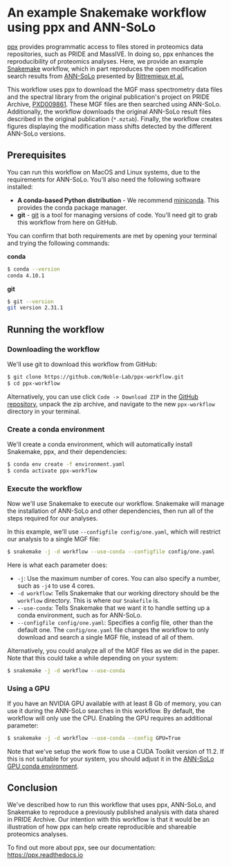 # An example Snakemake workflow using ppx and ANN-SoLo  

[ppx](https://github.com/wfondrie/ppx) provides programmatic access to files
stored in proteomics data repositories, such as PRIDE and MassIVE. In doing
so, ppx enhances the reproducibility of proteomics analyses. Here, we provide
an example [Snakemake](https://snakemake.readthedocs.io/en/stable/) workflow,
which in part reproduces the open modification search results from 
[ANN-SoLo](https://github.com/bittremieux/ANN-SoLo) presented by [Bittremieux 
et al.](https://doi.org/10.1021/acs.jproteome.8b00359)

This workflow uses ppx to download the MGF mass spectrometry data files and the
spectral library from the original publication's project on PRIDE Archive,
[PXD009861](https://www.ebi.ac.uk/pride/archive/projects/PXD009861). These MGF
files are then searched using ANN-SoLo. Additionally, the workflow downloads
the original ANN-SoLo result files described in the original publication 
(`*.mztab`). Finally, the workflow creates figures displaying the modification 
mass shifts detected by the different ANN-SoLo versions.

## Prerequisites  

You can run this workflow on MacOS and Linux systems, due to the requirements
for ANN-SoLo. You'll also need the following software installed:

- **A conda-based Python distribution** - We recommend
  [miniconda](https://docs.conda.io/en/latest/miniconda.html). This provides
  the conda package manager.
- **git** - [git](https://github.com/git-guides/install-git) is a tool for
  managing versions of code. You'll need git to grab this workflow from here on
  GitHub.

You can confirm that both requirements are met by opening your terminal and
trying the following commands:

**conda**
``` sh
$ conda --version
conda 4.10.1
```

**git**
``` sh
$ git --version
git version 2.31.1
```

## Running the workflow
### Downloading the workflow

We'll use git to download this workflow from GitHub:

``` sh
$ git clone https://github.com/Noble-Lab/ppx-workflow.git
$ cd ppx-workflow
```

Alternatively, you can use click `Code -> Download ZIP` in the [GitHub
repository](https://github.com/Noble-Lab/ppx-workflow), unpack the zip archive,
and navigate to the new `ppx-workflow` directory in your terminal.

### Create a conda environment

We'll create a conda environment, which will automatically install Snakemake,
ppx, and their dependencies:

``` sh
$ conda env create -f environment.yaml
$ conda activate ppx-workflow
```

### Execute the workflow

Now we'll use Snakemake to execute our workflow. Snakemake will manage the 
installation of ANN-SoLo and other dependencies, then run all of the steps 
required for our analyses.

In this example, we'll use `--configfile config/one.yaml`, which will restrict
our analysis to a single MGF file:

``` sh
$ snakemake -j -d workflow --use-conda --configfile config/one.yaml
```

Here is what each parameter does:

- `-j`: Use the maximum number of cores. You can also specify a number, such
  as `-j4` to use 4 cores.
- `-d workflow`: Tells Snakemake that our working directory should be the 
  `workflow` directory. This is where our `Snakefile` is.
- `--use-conda`: Tells Snakemake that we want it to handle setting up a conda
  environment, such as for ANN-SoLo.
- `--configfile config/one.yaml`: Specifies a config file, other than the 
  default one. The `config/one.yaml` file changes the workflow to only download
  and search a single MGF file, instead of all of them.

Alternatively, you could analyze all of the MGF files as we did in the paper.
Note that this could take a while depending on your system:

``` sh
$ snakemake -j -d workflow --use-conda
```

### Using a GPU

If you have an NVIDIA GPU available with at least 8 Gb of memory, you can use
it during the ANN-SoLo searches in this workflow. By default, the workflow will
only use the CPU. Enabling the GPU requires an additional parameter:

``` sh
$ snakemake -j -d workflow --use-conda --config GPU=True
```

Note that we've setup the work flow to use a CUDA Toolkit version of 11.2. If
this is not suitable for your system, you should adjust it in the [ANN-SoLo GPU
conda environment](workflow/envs/ann_solo-gpu.yaml).

## Conclusion  

We've described how to run this workflow that uses ppx, ANN-SoLo, and Snakemake
to reproduce a previously published analysis with data shared in PRIDE Archive.
Our intention with this workflow is that it would be an illustration of how ppx
can help create reproducible and shareable proteomics analyses.

To find out more about ppx, see our documentation: https://ppx.readthedocs.io
